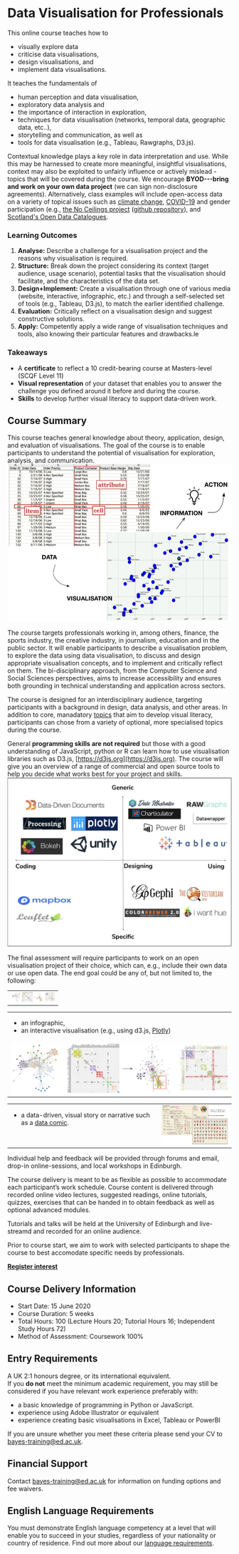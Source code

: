 # Data Visualisation for Professionals

This online course teaches how to
* visually explore data
* criticise data visualisations, 
* design visualisations, and 
* implement data visualisations. 

It teaches the fundamentals of 
* human perception and data visualisation, 
* exploratory data analysis and 
* the importance of interaction in exploration, 
* techniques for data visualisation (networks, temporal data, geographic data, etc..), 
* storytelling and communication, as well as 
* tools for data visualisation (e.g., Tableau, Rawgraphs, D3.js).

Contextual knowledge plays a key role in data interpretation and use. While this may be harnessed to create more meaningful, insightful visualisations, context may also be exploited to unfairly influence or actively mislead - topics that will be covered during the course. We encourage **BYOD---bring and work on your own data project** (we can sign non-disclosure agreements). Alternatively, class examples will include open-access data on a variety of topical issues such as [climate change](https://climateknowledgeportal.worldbank.org), [COVID-19](https://github.com/CSSEGISandData/COVID-19) and gender participation (e.g., [the No Ceilings project](http://www.noceilings.org/about) ([github repository](https://github.com/fathominfo/noceilings-data)), and [Scotland's Open Data Catalogues](http://okfnscot.github.io/open-data-scotland).

### Learning Outcomes
1. **Analyse:** Describe a challenge for a visualisation project and the reasons why visualisation is required. 
2. **Structure:** Break down the project considering its context (target audience, usage scenario), potential tasks that the visualisation should facilitate, and the characteristics of the data set.
3. **Design+Implement:** Create a visualisation through one of various media (website, interactive, infographic, etc.) and through a self-selected set of tools (e.g., Tableau, D3.js), to match the earlier identified challenge.
4. **Evaluation:** Critically reflect on a visualisation design and suggest constructive solutions. 
5. **Apply:** Competently apply a wide range of visualisation techniques and tools, also knowing their particular features and drawbacks.le

### Takeaways 
* A **certificate** to reflect a 10 credit-bearing course at Masters-level (SCQF Level 11)
* **Visual representation** of your dataset that enables you to answer the challenge you defined around it before and during the course.
* **Skills** to develop further visual literacy to support data-driven work.

## Course Summary

This course teaches general knowledge about theory, application, design, and evaluation of visualisations. The goal of the course is to enable participants to understand the potential of visualisation for exploration, analysis, and communication.  
<img src = "images/data_to_vis_to_action.png" alt = "data to visualisation to information to action"></img>

The course targets professionals working in, among others, finance, the sports industry, the creative industry, in journalism, education and in the public sector. It will enable participants to describe a visualisation problem, to explore the data using data visualisation, to discuss and design appropriate visualisation concepts, and to implement and critically reflect on them. The bi-disciplinary approach, from the Computer Science and Social Sciences perspectives, aims to increase accessibility and ensures both grounding in technical understanding and application across sectors.  

The course is designed for an interdisciplinary audience, targeting participants with a background in design, data analysis, and other areas. In addition to core, manadatory [topics](./content.html) that aim to develop visual literacy, participants can chose from a variety of optional, more specialised topics during the course.

General __programming skills are not required__ but those with a good understanding of JavaScript, python or R can learn how to use visualisation libraries such as D3.js, [https://d3js.org](https://d3js.org). The course will give you an overview of a range of commercial and open source tools to help you decide what works best for your project and skills.  
<img src = "images/tools_bcg_matrix.png" alt = "annotated tool selection"></img>

The final assessment will require participants to work on an open visualisation project of their choice, which can, e.g., include their own data or use open data. The end goal could be any of, but not limited to, the following: 

<table>
  <tr>
    <td style="vertical-align:top;width:100px;"><img src="images/interactivity.png"/></td>
  </tr>
</table>

<table>
  <tr>
    <td style = "vertical-align:top;" colspan = "2">
      <ul>
        <li>an infographic, </li>
        <li>an interactive visualisation (e.g., using d3.js, <a href="https://plot.ly">Plotly</a>) </li>
      </ul>
    </td>
  </tr><tr>
    <td  style = "horizontal-align:center;" colspan = "2"><img src = "images/interactivity.png" alt = "interactivity - coupled networks &amp; matrices" width = 550></img>
    </td>
  </tr>
</table>
<table>
  <tr>
    <td style = "vertical-align:top;">
      <ul>
        <li>a data-driven, visual story or narrative such as a <a href="http://datacomics.net">data comic</a>.</li>
      </ul>
    </td>
    <td style = "vertical-align:center; width:150px;"><img src = "images/visual_storytelling.png" width = 350></img></td>
  </tr>
</table>

Individual help and feedback will be provided through forums and email, drop-in online-sessions, and local workshops in Edinburgh. 

The course delivery is meant to be as flexible as possible to accommodate each participant’s work schedule. Course content is delivered through recorded online video lectures, suggested readings, online tutorials, quizzes, exercises that can be handed in to obtain feedback as well as optional advanced modules.

Tutorials and talks will be held at the University of Edinburgh and live-streamd and recorded for an online audience. 

Prior to course start, we aim to work with selected participants to shape the course to best accomodate specific needs by professionals. 


__[Register interest](https://www.ed.ac.uk/bayes/about-us/our-work/education/workforce-development/courses/data-visualisation/register-your-interest)__

## Course Delivery Information
* Start Date: 15 June 2020
* Course Duration: 5 weeks
* Total Hours: 100 (Lecture Hours 20; Tutorial Hours 16; Independent Study Hours 72) 
* Method of Assessment: Coursework 100%

## Entry Requirements
A UK 2:1 honours degree, or its international equivalent.  
If you __do not__ meet the minimum academic requirement, you may still be considered if you have relevant work experience preferably with:

* a basic knowledge of programming in Python or JavaScript.
* experience using Adobe Illustrator or equivalent
* experience creating basic visualisations in Excel, Tableau or PowerBI

If you are unsure whether you meet these criteria please send your CV to [bayes-training@ed.ac.uk](bayes-training@ed.ac.uk).

## Financial Support
Contact [bayes-training@ed.ac.uk](bayes-training@ed.ac.uk) for information on funding options and fee waivers.

## English Language Requirements
You must demonstrate English language competency at a level that will enable you to succeed in your studies, regardless of your nationality or country of residence.
Find out more about our [language requirements](http://www.edin.ac/pgdf-english).
